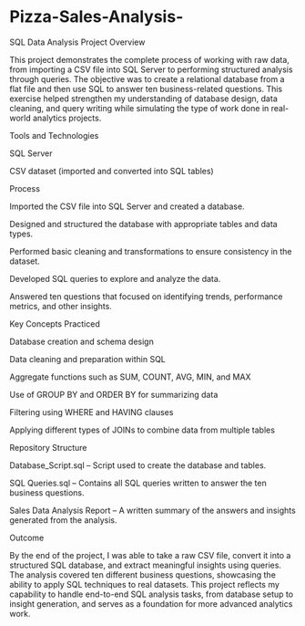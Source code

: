 # Pizza-Sales-Analysis-
SQL Data Analysis Project
Overview

This project demonstrates the complete process of working with raw data, from importing a CSV file into SQL Server to performing structured analysis through queries. The objective was to create a relational database from a flat file and then use SQL to answer ten business-related questions. This exercise helped strengthen my understanding of database design, data cleaning, and query writing while simulating the type of work done in real-world analytics projects.

Tools and Technologies

SQL Server

CSV dataset (imported and converted into SQL tables)

Process

Imported the CSV file into SQL Server and created a database.

Designed and structured the database with appropriate tables and data types.

Performed basic cleaning and transformations to ensure consistency in the dataset.

Developed SQL queries to explore and analyze the data.

Answered ten questions that focused on identifying trends, performance metrics, and other insights.

Key Concepts Practiced

Database creation and schema design

Data cleaning and preparation within SQL

Aggregate functions such as SUM, COUNT, AVG, MIN, and MAX

Use of GROUP BY and ORDER BY for summarizing data

Filtering using WHERE and HAVING clauses

Applying different types of JOINs to combine data from multiple tables

Repository Structure

Database_Script.sql – Script used to create the database and tables.

SQL Queries.sql – Contains all SQL queries written to answer the ten business questions.

Sales Data Analysis Report – A written summary of the answers and insights generated from the analysis.

Outcome

By the end of the project, I was able to take a raw CSV file, convert it into a structured SQL database, and extract meaningful insights using queries. The analysis covered ten different business questions, showcasing the ability to apply SQL techniques to real datasets. This project reflects my capability to handle end-to-end SQL analysis tasks, from database setup to insight generation, and serves as a foundation for more advanced analytics work.
